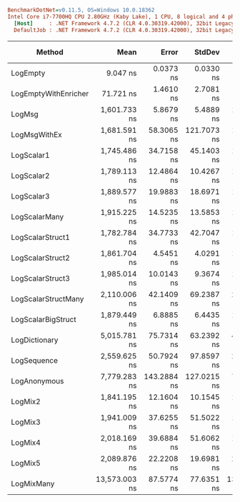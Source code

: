 ``` ini

BenchmarkDotNet=v0.11.5, OS=Windows 10.0.18362
Intel Core i7-7700HQ CPU 2.80GHz (Kaby Lake), 1 CPU, 8 logical and 4 physical cores
  [Host]     : .NET Framework 4.7.2 (CLR 4.0.30319.42000), 32bit LegacyJIT-v4.8.4010.0
  DefaultJob : .NET Framework 4.7.2 (CLR 4.0.30319.42000), 32bit LegacyJIT-v4.8.4010.0


```
|               Method |          Mean |       Error |      StdDev |        Median |    Ratio | RatioSD |  Gen 0 | Gen 1 | Gen 2 | Allocated |
|--------------------- |--------------:|------------:|------------:|--------------:|---------:|--------:|-------:|------:|------:|----------:|
|             LogEmpty |      9.047 ns |   0.0373 ns |   0.0330 ns |      9.046 ns |     1.00 |    0.00 |      - |     - |     - |         - |
| LogEmptyWithEnricher |     71.721 ns |   1.4610 ns |   2.7081 ns |     71.084 ns |     7.95 |    0.36 | 0.0088 |     - |     - |      28 B |
|               LogMsg |  1,601.733 ns |   5.8679 ns |   5.4889 ns |  1,600.303 ns |   177.02 |    0.92 | 0.0267 |     - |     - |      84 B |
|         LogMsgWithEx |  1,681.591 ns |  58.3065 ns | 121.7073 ns |  1,616.343 ns |   189.04 |   12.51 | 0.0267 |     - |     - |      84 B |
|           LogScalar1 |  1,745.486 ns |  34.7158 ns |  45.1403 ns |  1,723.700 ns |   194.46 |    6.03 | 0.0687 |     - |     - |     216 B |
|           LogScalar2 |  1,789.113 ns |  12.4864 ns |  10.4267 ns |  1,787.155 ns |   197.77 |    1.09 | 0.0763 |     - |     - |     240 B |
|           LogScalar3 |  1,889.577 ns |  19.9883 ns |  18.6971 ns |  1,882.920 ns |   209.00 |    1.69 | 0.0839 |     - |     - |     264 B |
|        LogScalarMany |  1,915.225 ns |  14.5235 ns |  13.5853 ns |  1,917.944 ns |   211.67 |    1.45 | 0.1144 |     - |     - |     369 B |
|     LogScalarStruct1 |  1,782.784 ns |  34.7733 ns |  42.7047 ns |  1,763.801 ns |   198.58 |    5.71 | 0.0725 |     - |     - |     228 B |
|     LogScalarStruct2 |  1,861.704 ns |   4.5451 ns |   4.0291 ns |  1,862.478 ns |   205.78 |    0.81 | 0.0839 |     - |     - |     264 B |
|     LogScalarStruct3 |  1,985.014 ns |  10.0143 ns |   9.3674 ns |  1,980.059 ns |   219.25 |    1.30 | 0.0954 |     - |     - |     300 B |
|  LogScalarStructMany |  2,110.006 ns |  42.1409 ns |  69.2387 ns |  2,087.911 ns |   234.96 |    9.93 | 0.1297 |     - |     - |     417 B |
|   LogScalarBigStruct |  1,879.449 ns |   6.8885 ns |   6.4435 ns |  1,879.812 ns |   207.72 |    0.87 | 0.0858 |     - |     - |     272 B |
|        LogDictionary |  5,015.781 ns |  75.7314 ns |  63.2392 ns |  4,982.656 ns |   554.46 |    8.31 | 0.4044 |     - |     - |    1294 B |
|          LogSequence |  2,559.625 ns |  50.7924 ns |  97.8597 ns |  2,511.470 ns |   285.81 |   11.08 | 0.1411 |     - |     - |     453 B |
|         LogAnonymous |  7,779.283 ns | 143.2884 ns | 127.0215 ns |  7,739.477 ns |   859.89 |   15.85 | 0.5951 |     - |     - |    1915 B |
|              LogMix2 |  1,841.195 ns |  12.1604 ns |  10.1545 ns |  1,840.682 ns |   203.53 |    1.43 | 0.0801 |     - |     - |     252 B |
|              LogMix3 |  1,941.009 ns |  37.6255 ns |  51.5022 ns |  1,924.146 ns |   217.13 |    6.91 | 0.0916 |     - |     - |     292 B |
|              LogMix4 |  2,018.169 ns |  39.6884 ns |  51.6062 ns |  1,993.720 ns |   225.47 |    6.37 | 0.1335 |     - |     - |     421 B |
|              LogMix5 |  2,089.876 ns |  22.2208 ns |  19.6981 ns |  2,085.626 ns |   231.00 |    1.80 | 0.1450 |     - |     - |     457 B |
|           LogMixMany | 13,573.003 ns |  87.5774 ns |  77.6351 ns | 13,592.802 ns | 1,500.28 |   12.19 | 1.1749 |     - |     - |    3702 B |
